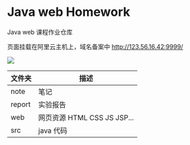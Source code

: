 # Java web Homework

Java web 课程作业仓库

页面挂载在阿里云主机上，域名备案中 <http://123.56.16.42:9999/>

![](https://s2.ax1x.com/2020/02/28/3DqIne.png)

| 文件夹 | 描述                        |
|--------|-----------------------------|
| note   | 笔记                        |
| report | 实验报告                    |
| web    | 网页资源 HTML CSS JS JSP... |
| src    | java 代码                   |
